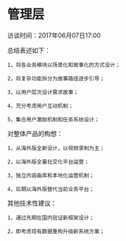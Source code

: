 # 管理层

访谈时间：2017年06月07日17:00

总结表述如下：

```
1，将各业务模块以场景化和故事化的方式设计；

2，将复杂功能拆分为故事路径逐步引导；

3，以用户层次设计需求故事；

4，充分考虑用户互动机制；

5，集合用户激励机制和任务系统设计；
```

对整体产品的构想：

```
1，从海外版全新设计，以视频录制为主；

2，以海外版全量社交化平台运营；

3，独立内容曲库和本地化运营机制；

4，后期以海外版替代当前业务平台；
```

其他技术性建议：

```
1，通过先期在国内验证新框架设计；

2，即考虑现有数据重构升级新系统方案；
```



